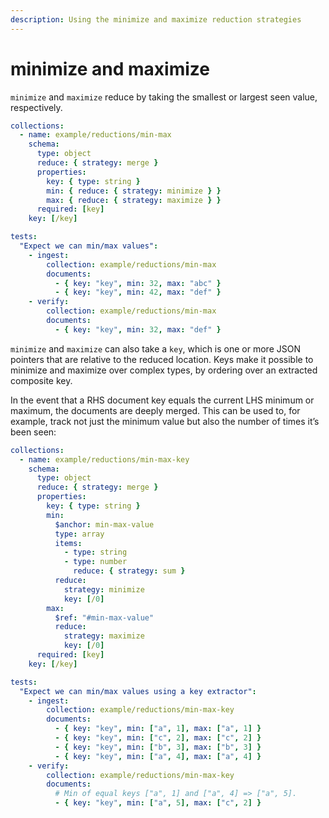 ```yaml
---
description: Using the minimize and maximize reduction strategies
---
```


# minimize and maximize

`minimize` and `maximize` reduce by taking the smallest or largest seen value, respectively.

```yaml
collections:
  - name: example/reductions/min-max
    schema:
      type: object
      reduce: { strategy: merge }
      properties:
        key: { type: string }
        min: { reduce: { strategy: minimize } }
        max: { reduce: { strategy: maximize } }
      required: [key]
    key: [/key]

tests:
  "Expect we can min/max values":
    - ingest:
        collection: example/reductions/min-max
        documents:
          - { key: "key", min: 32, max: "abc" }
          - { key: "key", min: 42, max: "def" }
    - verify:
        collection: example/reductions/min-max
        documents:
          - { key: "key", min: 32, max: "def" }
```

`minimize` and `maximize` can also take a `key`, which is one or more JSON pointers that are relative to the reduced location. Keys make it possible to minimize and maximize over complex types, by ordering over an extracted composite key.

In the event that a RHS document key equals the current LHS minimum or maximum, the documents are deeply merged. This can be used to, for example, track not just the minimum value but also the number of times it’s been seen:

```yaml
collections:
  - name: example/reductions/min-max-key
    schema:
      type: object
      reduce: { strategy: merge }
      properties:
        key: { type: string }
        min:
          $anchor: min-max-value
          type: array
          items:
            - type: string
            - type: number
              reduce: { strategy: sum }
          reduce:
            strategy: minimize
            key: [/0]
        max:
          $ref: "#min-max-value"
          reduce:
            strategy: maximize
            key: [/0]
      required: [key]
    key: [/key]

tests:
  "Expect we can min/max values using a key extractor":
    - ingest:
        collection: example/reductions/min-max-key
        documents:
          - { key: "key", min: ["a", 1], max: ["a", 1] }
          - { key: "key", min: ["c", 2], max: ["c", 2] }
          - { key: "key", min: ["b", 3], max: ["b", 3] }
          - { key: "key", min: ["a", 4], max: ["a", 4] }
    - verify:
        collection: example/reductions/min-max-key
        documents:
          # Min of equal keys ["a", 1] and ["a", 4] => ["a", 5].
          - { key: "key", min: ["a", 5], max: ["c", 2] }
```
